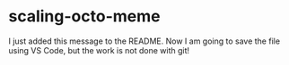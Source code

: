 # scaling-octo-meme
I just added this message to the README. Now I am going to save the file using VS Code, but the work is not done with git!

